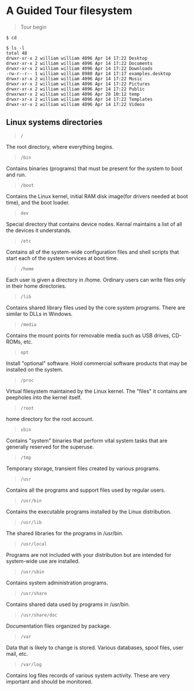 # A Guided Tour filesystem

> Tour begin

```
﻿$ cd

$ ls -l
total 48
drwxr-xr-x 2 william william 4096 Apr 14 17:22 Desktop
drwxr-xr-x 2 william william 4096 Apr 14 17:22 Documents
drwxr-xr-x 2 william william 4096 Apr 14 17:22 Downloads
-rw-r--r-- 1 william william 8980 Apr 14 17:17 examples.desktop
drwxr-xr-x 2 william william 4096 Apr 14 17:22 Music
drwxr-xr-x 2 william william 4096 Apr 14 17:22 Pictures
drwxr-xr-x 2 william william 4096 Apr 14 17:22 Public
drwxrwxr-x 2 william william 4096 Apr 28 10:12 temp
drwxr-xr-x 2 william william 4096 Apr 14 17:22 Templates
drwxr-xr-x 2 william william 4096 Apr 14 17:22 Videos
```

## Linux systems directories

> `/`

The root directory, where everything begins.

> `/bin`

Contains binaries (programs) that must be present for the system to boot and run.

> `/boot`

Contains the Linux kernel, initial RAM disk image(for drivers needed at boot time), and the boot loader.

> `dev`

Special directory that contains device nodes. Kernal maintains a list of all the devices it understands.

> `/etc`

Contains all of the system-wide configuration files and shell scripts that start each of the system services at boot time. 

> `/home`

Each user is given a directory in /home. Ordinary users can write files only in their home directories.

> `/lib`

Contains shared library files used by the core system programs. There are similar to DLLs in Windows.

> `/media`

Contains the mount points for removable media such as USB drives, CD-ROMs, etc.

> `opt`

Install "optional" software. Hold commercial software products that may be installed on the system.

> `/proc`

Virtual filesystem maintained by the Linux kernel. The "files" it contains are peepholes into the kernel itself.

> `/root`

home directory for the root account.

> `sbin`

Contains "system" binaries that perform vital system tasks that are generally reserved for the superuse.

> `/tmp`

Temporary storage, transient files created by various programs.

> `/usr`

Contains all the programs and support files used by regular users.

> `/usr/bin`

Contains the executable programs installed by the Linux distribution.

> `/usr/lib`

The shared libraries for the programs in /usr/bin.

> `/usr/local`

Programs are not included with your distribution but are intended for system-wide use are installed.

> `/usr/sbin`

Contains system administration programs.

> `/usr/share`

Contains shared data used by programs in /usr/bin.

> `/usr/share/doc`

Documentation files organized by package.

> `/var`

Data that is likely to change is stored. Various databases, spool files, user mail, etc.

> `/var/log`

Contains log files records of various system activity. These are very important and should be monitored.
